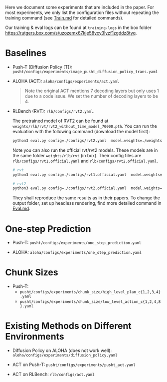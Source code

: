 Here we document some experiments that are included in the paper. For most experiments, we only list the configuration files without repeating the training command (see [Train.md](Train.md) for detailed commands).

Our training & eval logs can be found at `training-logs` in the box folder https://rutgers.box.com/s/uzozemx67kje58ycy3lyzf1zgddz8tyq. 

# Baselines

- Push-T (Diffusion Policy [T]): `pusht/configs/experiments/image_pusht_diffusion_policy_trans.yaml`

- ALOHA (ACT): `aloha/configs/experiments/act.yaml`
    > Note the original ACT mentions 7 decoding layers but only uses 1 due to a code issue. We set the number of decoding layers to be 4. 

- RLBench (RVT): `rlb/configs/rvt2.yaml`. 

    The pretrained model of RVT2 can be found at `weights/rlb/rvt/rvt2_without_time_model_70000.pth`. You can run the evaluation with the following command (download the model first):  

    ```bash
    python3 eval.py config=./configs/rvt2.yaml  model.weights=./weights/rvt/rvt2_without_time_model_70000.pth 
    ```

    Note you can also run the official rvt/rvt2 models. These models are in the same folder `weights/rlb/rvt` (in box). Their config files are `rlb/configs/rvt1.official.yaml` and `rlb/configs/rvt2.official.yaml`. 

    ```bash
    # rvt
    python3 eval.py config=./configs/rvt1.official.yaml  model.weights=./weights/rvt/rvt1_official_model_14.pth

    # rvt2
    python3 eval.py config=./configs/rvt2.official.yaml  model.weights=./weights/rvt/rvt2_official_model_99.pth
    ```
    
    
    They shall reproduce the same results as in their papers. To change the output folder, set up headless rendering, find more detailed command in [Eval.md](eval.md).


# One-step Prediction

- Push-T: `pusht/configs/experiments/one_step_prediction.yaml`

- ALOHA: `aloha/configs/experiments/one_step_prediction.yaml`

# Chunk Sizes

- Push-T: 
    - `pusht/configs/experiments/chunk_size/high_level_plan_c{1,2,3,4}.yaml`
    - `pusht/configs/experiments/chunk_size/low_level_action_c{1,2,4,8}.yaml`


# Existing Methods on Different Environments

- Diffusion Policy on ALOHA (does not work well): `aloha/configs/experiments/diffusion_policy.yaml`

- ACT on Push-T: `pusht/configs/experiments/pusht_act.yaml`

- ACT on RLBench: `rlb/configs/act.yaml`
